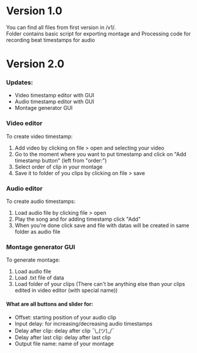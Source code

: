 <h1>Version 1.0</h1>
<p>You can find all files from first version in /v1/. <br>
	Folder contains basic script for exporting montage and Processing code for recording beat timestamps for audio
</p>

<h1>Version 2.0</h1>
<p>
<h3>Updates:</h3>
<ul>
	<li>Video timestamp editor with GUI</li>
	<li>Audio timestamp editor with GUI</li>
	<li>Montage generator GUI</li>
</ul>
<h3>Video editor</h3>
<p>To create video timestamp:
	<ol>
	<li>Add video by clicking on file > open and selecting your video</li>
	<li>Go to the moment where you want to put timestamp and click on "Add timestamp button" (left from "order:")</li>
	<li>Select order of clip in your montage</li>
	<li>Save it to folder of you clips by clicking on file > save</li>
	</ol>
</p>
<h3>Audio editor</h3>
<p>
	To create audio timestamps:
	<ol>
	<li>Load audio file by clicking file > open</li>
	<li>Play the song and for adding timestamp click "Add"</li>
	<li>When you're done click save and file with datas will be created in same folder as audio file</li>
	</ol>
</p>
<h3>Montage generator GUI</h3>
<p>
	To generate montage:
		<ol>
		<li>Load audio file</li>
		<li>Load .txt file of data</li>
		<li>Load folder of your clips (There can't be anything else than your clips edited in video editor (with special name))</li>
		</ol>
</p>
<h4>What are all buttons and slider for:</h4>
<ul>
	<li>Offset: starting position of your audio clip</li>
	<li>Input delay: for increasing/decreasing audio timestamps</li>
	<li>Delay after clip: delay after clip ¯\_(ツ)_/¯</li>
	<li>Delay after last clip: delay after last clip</li>
	<li>Output file name: name of your montage</li>
</ul>

</p>
